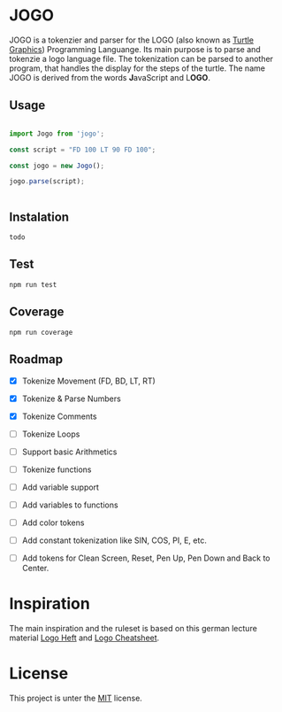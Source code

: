 # JOGO

JOGO is a tokenzier and parser for the LOGO (also known as [Turtle Graphics](https://en.wikipedia.org/wiki/Turtle_graphics)) Programming Languange. Its main purpose is to parse and tokenzie a logo language file. The tokenization can be parsed to another program, that handles the display for the steps of the turtle. The name JOGO is derived from the words <b>J</b>avaScript and  L<b>OGO</b>. 


## Usage

```js

import Jogo from 'jogo';

const script = "FD 100 LT 90 FD 100";

const jogo = new Jogo();

jogo.parse(script);



```

## Instalation
`todo`

## Test
`npm run test`

## Coverage
`npm run coverage`

## Roadmap

 * [x] Tokenize Movement (FD, BD, LT, RT)
 * [x] Tokenize & Parse Numbers
 * [x] Tokenize Comments
 * [ ] Tokenize Loops
 * [ ] Support basic Arithmetics
 * [ ] Tokenize functions
 * [ ] Add variable support
 * [ ] Add variables to functions
 * [ ] Add color tokens
 * [ ] Add constant tokenization like SIN, COS, PI, E, etc.
 * [ ] Add tokens for Clean Screen, Reset, Pen Up, Pen Down and Back to Center.


 # Inspiration

The main inspiration and the ruleset is based on this german lecture material [Logo Heft](https://abz.inf.ethz.ch/wp-content/uploads/unterrichtsmaterialien/primarschulen/logo_heft_de.pdf) and [Logo Cheatsheet](https://xlogo.inf.ethz.ch/Cheatsheet.pdf).


# License
This project is unter the [MIT](./LICENSE.md) license. 
 
